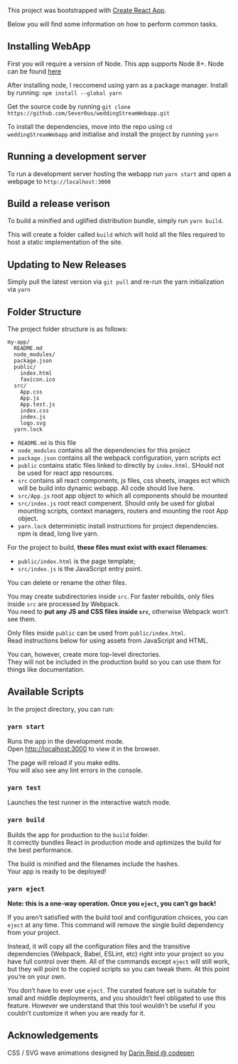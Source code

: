 This project was bootstrapped with [Create React App](https://github.com/facebookincubator/create-react-app).

Below you will find some information on how to perform common tasks.<br>

## Installing WebApp
First you will require a version of Node. This app supports Node 8+.
Node can be found [here](https://nodejs.org/en/)

After installing node, I reccomend using yarn as a package manager. Install by running:
`npm install --global yarn`

Get the source code by running `git clone https://github.com/Sever0us/weddingStreamWebapp.git`

To install the dependencies, move into the repo using `cd weddingStreamWebapp` and initialise and install the project by running `yarn`

## Running a development server
To run a development server hosting the webapp run `yarn start` and open a webpage to `http://localhost:3000`

## Build a release verison
To build a minified and uglified distribution bundle, simply run `yarn build`.

This will create a folder called `build` which will hold all the files required to host a static implementation of the site.


## Updating to New Releases
Simply pull the latest version via `git pull` and re-run the yarn initialization via `yarn`


## Folder Structure
The project folder structure is as follows:
```
my-app/
  README.md
  node_modules/
  package.json
  public/
    index.html
    favicon.ico
  src/
    App.css
    App.js
    App.test.js
    index.css
    index.js
    logo.svg
  yarn.lock
```

+ `README.md` is this file
+ `node_modules` contains all the dependencies for this project
+ `package.json` contains all the webpack configuration, yarn scripts ect
+ `public` contains static files linked to directly by `index.html`. SHould not be used for react app resources.
+ `src` contains all react components, js files, css sheets, images ect which will be build into dynamic webapp. All code should live here.
+ `src/App.js` root app object to which all components should be mounted
+ `src/index.js` root react compenent. Should only be used for global mounting scripts, context managers, routers and mounting the root App object.
+ `yarn.lock` deterministic install instructions for project dependencies. npm is dead, long live yarn.


For the project to build, **these files must exist with exact filenames**:

* `public/index.html` is the page template;
* `src/index.js` is the JavaScript entry point.

You can delete or rename the other files.

You may create subdirectories inside `src`. For faster rebuilds, only files inside `src` are processed by Webpack.<br>
You need to **put any JS and CSS files inside `src`**, otherwise Webpack won’t see them.

Only files inside `public` can be used from `public/index.html`.<br>
Read instructions below for using assets from JavaScript and HTML.

You can, however, create more top-level directories.<br>
They will not be included in the production build so you can use them for things like documentation.

## Available Scripts

In the project directory, you can run:

### `yarn start`

Runs the app in the development mode.<br>
Open [http://localhost:3000](http://localhost:3000) to view it in the browser.

The page will reload if you make edits.<br>
You will also see any lint errors in the console.

### `yarn test`

Launches the test runner in the interactive watch mode.<br>

### `yarn build`

Builds the app for production to the `build` folder.<br>
It correctly bundles React in production mode and optimizes the build for the best performance.

The build is minified and the filenames include the hashes.<br>
Your app is ready to be deployed!


### `yarn eject`

**Note: this is a one-way operation. Once you `eject`, you can’t go back!**

If you aren’t satisfied with the build tool and configuration choices, you can `eject` at any time. This command will remove the single build dependency from your project.

Instead, it will copy all the configuration files and the transitive dependencies (Webpack, Babel, ESLint, etc) right into your project so you have full control over them. All of the commands except `eject` will still work, but they will point to the copied scripts so you can tweak them. At this point you’re on your own.

You don’t have to ever use `eject`. The curated feature set is suitable for small and middle deployments, and you shouldn’t feel obligated to use this feature. However we understand that this tool wouldn’t be useful if you couldn’t customize it when you are ready for it.


## Acknowledgements
CSS / SVG wave animations designed by [Darin Reid @ codepen](https://codepen.io/elcontraption/details/NzEooQ)